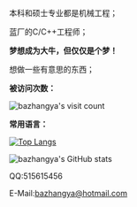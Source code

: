 本科和硕士专业都是机械工程；

蓝厂的C/C++工程师；

**梦想成为大牛，但仅仅是个梦！**

想做一些有意思的东西；



**被访问次数：**

![bazhangya's visit count](https://profile-counter.glitch.me/bazhangya/count.svg)

**常用语言：**

[![Top Langs](https://github-readme-stats.vercel.app/api/top-langs/?username=bazhangya)](https://github.com/Christmas/github-readme-stats)


![bazhangya's GitHub stats](https://github-readme-stats.vercel.app/api?username=bazhangya&show_icons=true&theme=tokyonight)

QQ:515615456

E-Mail:bazhangya@hotmail.com
